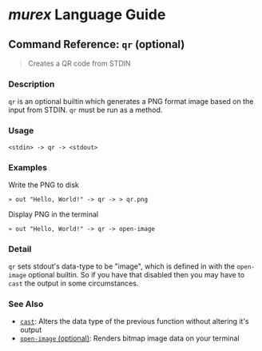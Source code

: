 # _murex_ Language Guide

## Command Reference: `qr` (optional)

> Creates a QR code from STDIN

### Description

`qr` is an optional builtin which generates a PNG format image based on the
input from STDIN. `qr` must be run as a method.

### Usage

    <stdin> -> qr -> <stdout>

### Examples

Write the PNG to disk

    » out "Hello, World!" -> qr -> > qr.png
    
Display PNG in the terminal

    » out "Hello, World!" -> qr -> open-image

### Detail

`qr` sets stdout's data-type to be "image", which is defined in with the
`open-image` optional builtin. So if you have that disabled then you may
have to `cast` the output in some circumstances.

### See Also

* [`cast`](../commands/cast.md):
  Alters the data type of the previous function without altering it's output
* [`open-image` (optional)](../commands/open-image.md):
  Renders bitmap image data on your terminal